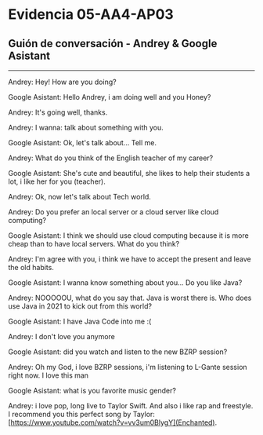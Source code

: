 # Evidencia 05-AA4-AP03
## Guión de conversación - Andrey & Google Asistant 

---

Andrey: Hey! How are you doing? 

Google Asistant: Hello Andrey, i am doing well and you Honey?

Andrey: It's going well, thanks.

Andrey: I wanna: talk about something with you.

Google Asistant: Ok, let's talk about... Tell me.

Andrey: What do you think of the English teacher of my career?

Google Asistant: She's cute and beautiful, she likes to help their students a lot, i like her for you (teacher).

Andrey: Ok, now let's talk about Tech world.

Andrey: Do you prefer an local server or a cloud server like cloud computing?

Google Asistant: I think we should use cloud computing because it is more cheap than to have local servers. What do you think?

Andrey: I'm agree with you, i think we have to accept the present and leave the old habits.

Google Asistant: I wanna know something about you... Do you like Java?

Andrey: NOOOOOU, what do you say that. Java is worst there is. Who does use Java in 2021 to kick out from this world?

Google Asistant: I have Java Code into me :(

Andrey: I don't love you anymore

Google Asistant: did you watch and listen to the new BZRP session?

Andrey: Oh my God, i love BZRP sessions, i'm listening to L-Gante session right now. I love this man

Google Asistant: what is you favorite music gender?

Andrey: i love pop, long live to Taylor Swift. And also i like rap and freestyle. I recommend you this perfect song by Taylor: [https://www.youtube.com/watch?v=vv3um0BlygY](Enchanted).

